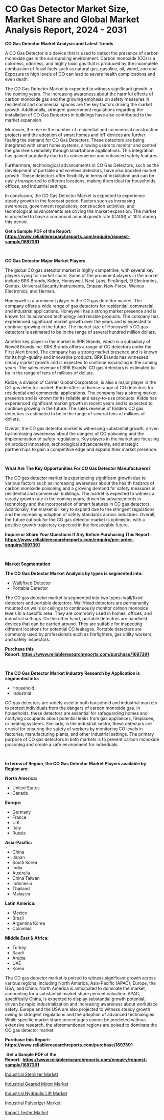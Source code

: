 <p><h1>CO Gas Detector Market Size, Market Share and Global Market Analysis Report, 2024 - 2031</h1></p><p><strong>CO Gas Detector Market Analysis and Latest Trends</strong></p>
<p><p>A CO Gas Detector is a device that is used to detect the presence of carbon monoxide gas in the surrounding environment. Carbon monoxide (CO) is a colorless, odorless, and highly toxic gas that is produced by the incomplete combustion of fossil fuels such as natural gas, gasoline, oil, wood, and coal. Exposure to high levels of CO can lead to severe health complications and even death.</p><p>The CO Gas Detector Market is expected to witness significant growth in the coming years. The increasing awareness about the harmful effects of carbon monoxide gas and the growing emphasis on safety measures in residential and commercial spaces are the key factors driving the market growth. Additionally, stringent government regulations regarding the installation of CO Gas Detectors in buildings have also contributed to the market expansion.</p><p>Moreover, the rise in the number of residential and commercial construction projects and the adoption of smart homes and IoT devices are further fueling the demand for CO Gas Detectors. These detectors are being integrated with smart home systems, allowing users to monitor and control the gas levels remotely through smartphone applications. This integration has gained popularity due to its convenience and enhanced safety features.</p><p>Furthermore, technological advancements in CO Gas Detectors, such as the development of portable and wireless detectors, have also boosted market growth. These detectors offer flexibility in terms of installation and can be easily transported to different locations, making them ideal for households, offices, and industrial settings.</p><p>In conclusion, the CO Gas Detector Market is expected to experience steady growth in the forecast period. Factors such as increasing awareness, government regulations, construction activities, and technological advancements are driving the market expansion. The market is projected to have a compound annual growth rate (CAGR) of 10% during this period.</p></p>
<p><strong>Get a Sample PDF of the Report:&nbsp; <a href="https://www.reliableresearchreports.com/enquiry/request-sample/1697391">https://www.reliableresearchreports.com/enquiry/request-sample/1697391</a></strong></p>
<p>&nbsp;</p>
<p><strong>CO Gas Detector Major Market Players</strong></p>
<p><p>The global CO gas detector market is highly competitive, with several key players vying for market share. Some of the prominent players in the market include BRK Brands, Kidde, Honeywell, Nest Labs, FireAngel, Ei Electronics, Gentex, Universal Security Instruments, Empaer, New-Force, Weinuo Electronics, and Heiman.</p><p>Honeywell is a prominent player in the CO gas detector market. The company offers a wide range of gas detectors for residential, commercial, and industrial applications. Honeywell has a strong market presence and is known for its advanced technology and reliable products. The company has experienced significant market growth over the years and is expected to continue growing in the future. The market size of Honeywell's CO gas detectors is estimated to be in the range of several hundred million dollars.</p><p>Another key player in the market is BRK Brands, which is a subsidiary of Newell Brands Inc. BRK Brands offers a range of CO detectors under the First Alert brand. The company has a strong market presence and is known for its high-quality and innovative products. BRK Brands has witnessed steady market growth and is expected to continue expanding in the coming years. The sales revenue of BRK Brands' CO gas detectors is estimated to be in the range of tens of millions of dollars.</p><p>Kidde, a division of Carrier Global Corporation, is also a major player in the CO gas detector market. Kidde offers a diverse range of CO detectors for residential and commercial applications. The company has a strong market presence and is known for its reliable and easy-to-use products. Kidde has experienced significant market growth in recent years and is expected to continue growing in the future. The sales revenue of Kidde's CO gas detectors is estimated to be in the range of several tens of millions of dollars.</p><p>Overall, the CO gas detector market is witnessing substantial growth, driven by increasing awareness about the dangers of CO poisoning and the implementation of safety regulations. Key players in the market are focusing on product innovation, technological advancements, and strategic partnerships to gain a competitive edge and expand their market presence.</p></p>
<p>&nbsp;</p>
<p><strong>What Are The Key Opportunities For CO Gas Detector Manufacturers?</strong></p>
<p><p>The CO gas detector market is experiencing significant growth due to various factors such as increasing awareness about the health hazards of carbon monoxide poisoning and a growing demand for safety measures in residential and commercial buildings. The market is expected to witness a steady growth rate in the coming years, driven by advancements in technology and the incorporation of smart features in CO gas detectors. Additionally, the market is likely to expand due to the stringent regulations and the increasing adoption of safety standards across industries. Overall, the future outlook for the CO gas detector market is optimistic, with a positive growth trajectory expected in the foreseeable future.</p></p>
<p><strong>Inquire or Share Your Questions If Any Before Purchasing This Report: <a href="https://www.reliableresearchreports.com/enquiry/pre-order-enquiry/1697391">https://www.reliableresearchreports.com/enquiry/pre-order-enquiry/1697391</a></strong></p>
<p>&nbsp;</p>
<p><strong>Market Segmentation</strong></p>
<p><strong>The CO Gas Detector Market Analysis by types is segmented into:</strong></p>
<p><ul><li>Wall/fixed Detector</li><li>Portable Detector</li></ul></p>
<p><p>The CO gas detector market is segmented into two types: wall/fixed detectors and portable detectors. Wall/fixed detectors are permanently mounted on walls or ceilings to continuously monitor carbon monoxide levels in a specific area. They are commonly used in homes, offices, and industrial settings. On the other hand, portable detectors are handheld devices that can be carried around. They are suitable for inspecting different locations for potential CO leakages. Portable detectors are commonly used by professionals such as firefighters, gas utility workers, and safety inspectors.</p></p>
<p><strong>Purchase this Report:&nbsp;<a href="https://www.reliableresearchreports.com/purchase/1697391">https://www.reliableresearchreports.com/purchase/1697391</a></strong></p>
<p>&nbsp;</p>
<p><strong>The CO Gas Detector Market Industry Research by Application is segmented into:</strong></p>
<p><ul><li>Household</li><li>Industrial</li></ul></p>
<p><p>CO gas detectors are widely used in both household and industrial markets to protect individuals from the dangers of carbon monoxide gas. In households, these detectors are essential for safeguarding homes and notifying occupants about potential leaks from gas appliances, fireplaces, or heating systems. Similarly, in the industrial sector, these detectors are crucial for ensuring the safety of workers by monitoring CO levels in factories, manufacturing plants, and other industrial settings. The primary purpose of CO gas detectors in both markets is to prevent carbon monoxide poisoning and create a safe environment for individuals.</p></p>
<p>&nbsp;</p>
<p><strong>In terms of Region, the CO Gas Detector Market Players available by Region are:</strong></p>
<p>
    <p> <strong> North America: </strong>
        <ul>
            <li>United States</li>
            <li>Canada</li>
        </ul>
        </p> 
    <p> <strong> Europe: </strong>
        <ul>
            <li>Germany</li>
            <li>France</li>
            <li>U.K.</li>
            <li>Italy</li>
            <li>Russia</li>
        </ul>
        </p> 
    <p> <strong> Asia-Pacific: </strong>
        <ul>
            <li>China</li>
            <li>Japan</li>
            <li>South Korea</li>
            <li>India</li>
            <li>Australia</li>
            <li>China Taiwan</li>
            <li>Indonesia</li>
            <li>Thailand</li>
            <li>Malaysia</li>
        </ul>
        </p> 
    <p> <strong> Latin America: </strong>
        <ul>
            <li>Mexico</li>
            <li>Brazil</li>
            <li>Argentina Korea</li>
            <li>Colombia</li>
        </ul>
        </p> 
    <p> <strong> Middle East & Africa: </strong>
        <ul>
            <li>Turkey</li>
            <li>Saudi</li>
            <li>Arabia</li>
            <li>UAE</li>
            <li>Korea</li>
        </ul>
    </p>
    </p>
<p><p>The CO gas detector market is poised to witness significant growth across various regions, including North America, Asia-Pacific (APAC), Europe, the USA, and China. North America is anticipated to dominate the market, accounting for a substantial market share percent valuation. APAC, specifically China, is expected to display substantial growth potential, driven by rapid industrialization and increasing awareness about workplace safety. Europe and the USA are also projected to witness steady growth owing to stringent regulations and the adoption of advanced technologies. While specific market share percentages cannot be predicted without extensive research, the aforementioned regions are poised to dominate the CO gas detector market.</p></p>
<p><strong>Purchase this Report: <a href="https://www.reliableresearchreports.com/purchase/1697391">https://www.reliableresearchreports.com/purchase/1697391</a></strong></p>
<p>&nbsp;<strong>Get a Sample PDF of the Report:&nbsp;&nbsp;<a href="https://www.reliableresearchreports.com/enquiry/request-sample/1697391">https://www.reliableresearchreports.com/enquiry/request-sample/1697391</a></strong></p>
<p><strong></strong></p>
<p><p><a href="https://github.com/mharielmesa/Market-Research-Report-List-1/blob/main/industrial-sterilizer-market.md">Industrial Sterilizer Market</a></p><p><a href="https://github.com/changoleonlaverguenzanoexiste/Market-Research-Report-List-1/blob/main/industrial-geared-motor-market.md">Industrial Geared Motor Market</a></p><p><a href="https://github.com/wwwkeltoum/Market-Research-Report-List-1/blob/main/industrial-hydraulic-lift-market.md">Industrial Hydraulic Lift Market</a></p><p><a href="https://github.com/nicoletavirag/Market-Research-Report-List-1/blob/main/industrial-pulverizer-market.md">Industrial Pulverizer Market</a></p><p><a href="https://github.com/guneycigdem35/Market-Research-Report-List-1/blob/main/impact-tester-market.md">Impact Tester Market</a></p></p>